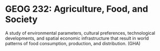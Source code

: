 # GEOG 232: Agriculture, Food, and Society

A study of environmental parameters, cultural preferences, technological developments, and spatial economic infrastructure that result in world patterns of food consumption, production, and distribution. (GHA)